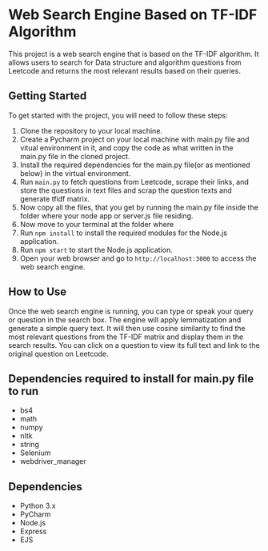# Web Search Engine Based on TF-IDF Algorithm

This project is a web search engine that is based on the TF-IDF algorithm. It allows users to search for Data structure and algorithm questions from Leetcode and returns the most relevant results based on their queries.

## Getting Started

To get started with the project, you will need to follow these steps:

1. Clone the repository to your local machine.
2. Create a Pycharm project on your local machine with main.py file and vitual environment in it, and copy the code as what written in the main.py file in the cloned project.
3. Install the required dependencies for the main.py file(or as mentioned below) in the virtual environment.
4. Run `main.py` to fetch questions from Leetcode, scrape their links, and store the questions in text files and scrap the question texts and generate tfidf matrix.
5. Now copy all the files, that you get by running the main.py file inside the folder where your node app or server.js file residing.
6. Now move to your terminal at the folder where 
7. Run `npm install` to install the required modules for the Node.js application.
8. Run `npm start` to start the Node.js application.
9. Open your web browser and go to `http://localhost:3000` to access the web search engine.

## How to Use

Once the web search engine is running, you can type or speak your query or question in the search box. The engine will apply lemmatization and generate a simple query text. It will then use cosine similarity to find the most relevant questions from the TF-IDF matrix and display them in the search results. You can click on a question to view its full text and link to the original question on Leetcode.

## Dependencies required to install for main.py file to run

- bs4
- math
- numpy
- nltk
- string
- Selenium
- webdriver_manager


## Dependencies

- Python 3.x
- PyCharm
- Node.js
- Express
- EJS
